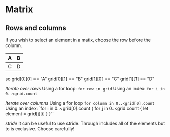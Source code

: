 # Matrix

## Rows and columns

If you wish to select an element in a matix, choose the row before the column.

| A | B |
|---|---|
| C | D |

so
grid[0][0] == "A"
grid[0][1] == "B"
grid[1][0] == "C"
grid[1][1] == "D"

*Iterate over rows*
Using a for loop:
`for row in grid`
Using an index:
`for i in 0..<grid.count`

*Iterate over columns*
Using a for loop
`for column in 0..<grid[0].count`
Using an index:
`for i in 0..<grid[0].count {
    for j in 0..<grid.count {
        let element = grid[j][i]
    }
}``

*stride*
It can be useful to use stride. Through includes all of the elements but to is exclusive. Choose carefully!
